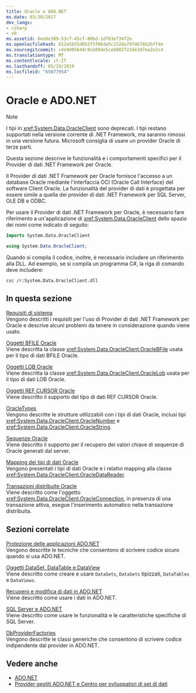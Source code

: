 ```yaml
---
title: Oracle e ADO.NET
ms.date: 03/30/2017
dev_langs:
- csharp
- vb
ms.assetid: 8ee8e389-53cf-45cf-80bd-1df63ef34f2e
ms.openlocfilehash: 012a5b55d052f5f06da5c152da79f4676b2bff4e
ms.sourcegitcommit: c4e9d05644c9cb89de5ce6002723de107ea2e2c4
ms.translationtype: MT
ms.contentlocale: it-IT
ms.lasthandoff: 05/19/2019
ms.locfileid: "65877954"
---
```

# <a name="oracle-and-adonet"></a>Oracle e ADO.NET
> [!NOTE]
>  I tipi in <xref:System.Data.OracleClient> sono deprecati. I tipi restano supportati nella versione corrente di .NET Framework, ma saranno rimossi in una versione futura. Microsoft consiglia di usare un provider Oracle di terze parti.  
  
 Questa sezione descrive le funzionalità e i comportamenti specifici per il Provider di dati .NET Framework per Oracle.  
  
 Il Provider di dati .NET Framework per Oracle fornisce l'accesso a un database Oracle mediante l'interfaccia OCI (Oracle Call Interface) del software Client Oracle. La funzionalità del provider di dati è progettata per essere simile a quella dei provider di dati .NET Framework per SQL Server, OLE DB e ODBC.  
  
 Per usare il Provider di dati .NET Framework per Oracle, è necessario fare riferimento a un'applicazione di <xref:System.Data.OracleClient> dello spazio dei nomi come indicato di seguito:  
  
```vb  
Imports System.Data.OracleClient  
```  
  
```csharp  
using System.Data.OracleClient;  
```  
  
 Quando si compila il codice, inoltre, è necessario includere un riferimento alla DLL. Ad esempio, se si compila un programma C#, la riga di comando deve includere:  
  
```  
csc /r:System.Data.OracleClient.dll  
```  
  
## <a name="in-this-section"></a>In questa sezione  
 [Requisiti di sistema](../../../../docs/framework/data/adonet/system-requirements-for-the-dotnet-data-provider-for-oracle.md)  
 Vengono descritti i requisiti per l'uso di Provider di dati .NET Framework per Oracle e descrive alcuni problemi da tenere in considerazione quando viene usato.  
  
 [Oggetti BFILE Oracle](../../../../docs/framework/data/adonet/oracle-bfiles.md)  
 Viene descritta la classe <xref:System.Data.OracleClient.OracleBFile> usata per il tipo di dati BFILE Oracle.  
  
 [Oggetti LOB Oracle](../../../../docs/framework/data/adonet/oracle-lobs.md)  
 Viene descritta la classe <xref:System.Data.OracleClient.OracleLob> usata per il tipo di dati LOB Oracle.  
  
 [Oggetti REF CURSOR Oracle](../../../../docs/framework/data/adonet/oracle-ref-cursors.md)  
 Viene descritto il supporto del tipo di dati REF CURSOR Oracle.  
  
 [OracleTypes](../../../../docs/framework/data/adonet/oracletypes.md)  
 Vengono descritte le strutture utilizzabili con i tipi di dati Oracle, inclusi tipi <xref:System.Data.OracleClient.OracleNumber> e <xref:System.Data.OracleClient.OracleString>.  
  
 [Sequenze Oracle](../../../../docs/framework/data/adonet/oracle-sequences.md)  
 Viene descritto il supporto per il recupero dei valori chiave di sequenze di Oracle generati dal server.  
  
 [Mapping dei tipi di dati Oracle](../../../../docs/framework/data/adonet/oracle-data-type-mappings.md)  
 Vengono presentati i tipi di dati Oracle e i relativi mapping alla classe <xref:System.Data.OracleClient.OracleDataReader>.  
  
 [Transazioni distribuite Oracle](../../../../docs/framework/data/adonet/oracle-distributed-transactions.md)  
 Viene descritto come l'oggetto <xref:System.Data.OracleClient.OracleConnection>, in presenza di una transazione attiva, esegue l'inserimento automatico nella transazione distribuita.  
  
## <a name="related-sections"></a>Sezioni correlate  
 [Protezione delle applicazioni ADO.NET](../../../../docs/framework/data/adonet/securing-ado-net-applications.md)  
 Vengono descritte le tecniche che consentono di scrivere codice sicuro quando si usa ADO.NET.  
  
 [Oggetti DataSet, DataTable e DataView](../../../../docs/framework/data/adonet/dataset-datatable-dataview/index.md)  
 Viene descritto come creare e usare `DataSets`, `DataSets` tipizzati, `DataTables` e `DataViews`.  
  
 [Recupero e modifica di dati in ADO.NET](../../../../docs/framework/data/adonet/retrieving-and-modifying-data.md)  
 Viene descritto come usare i dati in ADO.NET.  
  
 [SQL Server e ADO.NET](../../../../docs/framework/data/adonet/sql/index.md)  
 Viene descritto come usare le funzionalità e le caratteristiche specifiche di SQL Server.  
  
 [DbProviderFactories](../../../../docs/framework/data/adonet/dbproviderfactories.md)  
 Vengono descritte le classi generiche che consentono di scrivere codice indipendente dal provider in ADO.NET.  
  
## <a name="see-also"></a>Vedere anche

- [ADO.NET](../../../../docs/framework/data/adonet/index.md)
- [Provider gestiti ADO.NET e Centro per sviluppatori di set di dati](https://go.microsoft.com/fwlink/?LinkId=217917)
